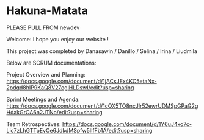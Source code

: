 # Hakuna-Matata

PLEASE PULL FROM newdev

Welcome: I hope you enjoy our website !

This project was completed by Danasawin / Danillo / Selina / Irina / Liudmila

Below are SCRUM documentations:

Project Overview and Planning: https://docs.google.com/document/d/1jACsJEx4KC5etaNx-2pdqd8hIP9KaQ8V27oglHLDswI/edit?usp=sharing

Sprint Meetings and Agenda: https://docs.google.com/document/d/1cQX5TO8ncJlr52ewrUDMSpGPaG2gHdakGrOA6n2JTNo/edit?usp=sharing

Team Retrospectives: https://docs.google.com/document/d/1Y6uJ4xo7c-Lic7zLhGTTpEvCe6JdkdMSpfw5lIfFb1A/edit?usp=sharing
